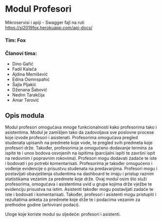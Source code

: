 # Modul Profesori

Mikroservisi i apiji - Swagger fajl na ruti https://si2019fox.herokuapp.com/api-docs/

### Tim: Fox

### Članovi tima:
* Dino Gafić
* Fadil Kalača
* Ajdina Memišević
* Edina Osmnspahić
* Šajla Pljakić
* Dženana Šabović
* Nedim Tarakčija
* Amar Terović

## Opis modula

Modul profesori omogućava mnoge funkcionalnosti kako profesorima tako i asistentima. Modul je zamišljen tako da zadovoljava sve poslovne procese koje izvode profesori i asistenati. Profesorima omogućava pregled studenata upisanih na predmete koje vode, te pregled svih predmeta koje profesori drže. Također, profesorima je omogućeno dodavanje termina za ispite te i unos bodova osvojenih na ispitima (parcijalni ispiti te završni ispit na redovnim i popravnim rokovima). Profesori mogu dodavati zadaće te iste i bodovati i po potrebi komentarisati. Profesorima je također omogućeno i vođenje evidencije o prisustvu studenata na predavanjima. Profesori mogu i postavljati obavještenja studentima na dashboard te imaju i pristup raznim statistikama vezanim za predmete koje drže. Ovaj modul osim što služi profesorima, omogućava i asistentima uvid u grupe kojima drže vježbe te evidenciju prisustva na istim. Asistenti također mogu postavljati zadaće te iste i bodovati i komentarisati. Također, profesori i asistenti mogu pristupiti i rezultatima anketa za predmete koje drže te i podacima vezanim za prethodne godine (arhivirani podaci).

Uloge koje koriste modul su sljedeće: profesori i asistenti.


